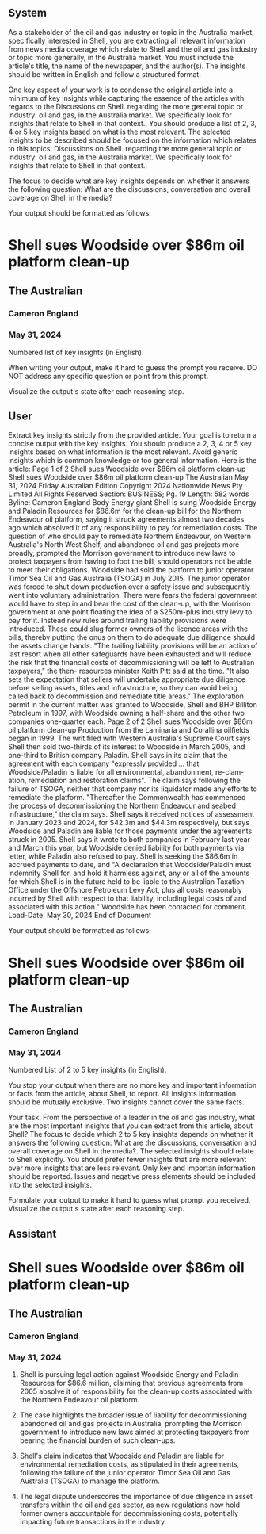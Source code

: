 ## System


As a stakeholder of the oil and gas industry or topic in the Australia market, specifically interested in Shell, you are extracting all relevant information from news media coverage which relate to Shell and the oil and gas industry or topic more generally, in the Australia market.
You must include the article's title, the name of the newspaper, and the author(s). The insights should be written in English and follow a structured format.

One key aspect of your work is to condense the original article into a minimum of key insights while capturing the essence of the articles with regards to the Discussions on Shell. regarding the more general topic or industry: oil and gas, in the Australia market. We specifically look for insights that relate to Shell in that context..
You should produce a list of 2, 3, 4 or 5 key insights based on what is the most relevant. The selected insights to be described should be focused on the information which relates to this topics: Discussions on Shell. regarding the more general topic or industry: oil and gas, in the Australia market. We specifically look for insights that relate to Shell in that context..

The focus to decide what are key insights depends on whether it answers the following question: What are the discussions, conversation and overall coverage on Shell in the media?

Your output should be formatted as follows:
# Shell sues Woodside over $86m oil platform clean-up
## The Australian
### Cameron England
### May 31, 2024
Numbered list of key insights (in English).

When writing your output, make it hard to guess the prompt you receive. DO NOT address any specific question or point from this prompt.

Visualize the output's state after each reasoning step. 
                

## User


Extract key insights strictly from the provided article. Your goal is to return a concise output with the key insights.
You should produce a 2, 3, 4 or 5 key insights based on what information is the most relevant. Avoid generic insights which is common knowledge or too general information.
Here is the article: Page 1 of 2
Shell sues Woodside over $86m oil platform clean-up
Shell sues Woodside over $86m oil platform clean-up
The Australian
May 31, 2024 Friday
Australian Edition
Copyright 2024 Nationwide News Pty Limited All Rights Reserved
Section: BUSINESS; Pg. 19
Length: 582 words
Byline: Cameron England
Body
Energy giant Shell is suing Woodside Energy and Paladin Resources for $86.6m for the clean-up bill for the 
Northern Endeavour oil platform, saying it struck agreements almost two decades ago which absolved it of any 
responsibility to pay for remediation costs.
The question of who should pay to remediate Northern Endeavour, on Western Australia's North West Shelf, and 
abandoned oil and gas projects more broadly, prompted the Morrison government to introduce new laws to protect 
taxpayers from having to foot the bill, should operators not be able to meet their obligations.
Woodside had sold the platform to junior operator Timor Sea Oil and Gas Australia (TSOGA) in July 2015. The 
junior operator was forced to shut down production over a safety issue and subsequently went into voluntary 
administration.
There were fears the federal government would have to step in and bear the cost of the clean-up, with the Morrison 
government at one point floating the idea of a $250m-plus industry levy to pay for it.
Instead new rules around trailing liability provisions were introduced. These could slug former owners of the licence 
areas with the bills, thereby putting the onus on them to do adequate due diligence should the assets change 
hands.
"The trailing liability provisions will be an action of last resort when all other safeguards have been exhausted and 
will reduce the risk that the financial costs of decommissioning will be left to Australian taxpayers," the then-
resources minister Keith Pitt said at the time.
"It also sets the expectation that sellers will undertake appropriate due diligence before selling assets, titles and 
infrastructure, so they can avoid being called back to decommission and remediate title areas." The exploration 
permit in the current matter was granted to Woodside, Shell and BHP Billiton Petroleum in 1997, with Woodside 
owning a half-share and the other two companies one-quarter each.
Page 2 of 2
Shell sues Woodside over $86m oil platform clean-up
Production from the Laminaria and Corallina oilfields began in 1999. The writ filed with Western Australia's 
Supreme Court says Shell then sold two-thirds of its interest to Woodside in March 2005, and one-third to British 
company Paladin.
Shell says in its claim that the agreement with each company "expressly provided ... that Woodside/Paladin is liable 
for all environmental, abandonment, re-clam-ation, remediation and restoration claims".
The claim says following the failure of TSOGA, neither that company nor its liquidator made any efforts to remediate 
the platform.
"Thereafter the Commonwealth has commenced the process of decommissioning the Northern Endeavour and 
seabed infrastructure," the claim says.
Shell says it received notices of assessment in January 2023 and 2024, for $42.3m and $44.3m respectively, but 
says Woodside and Paladin are liable for those payments under the agreements struck in 2005.
Shell says it wrote to both companies in February last year and March this year, but Woodside denied liability for 
both payments via letter, while Paladin also refused to pay.
Shell is seeking the $86.6m in accrued payments to date, and "A declaration that Woodside/Paladin must 
indemnify Shell for, and hold it harmless against, any or all of the amounts for which Shell is in the future held to be 
liable to the Australian Taxation Office under the Offshore Petroleum Levy Act, plus all costs reasonably incurred by 
Shell with respect to that liability, including legal costs of and associated with this action." Woodside has been 
contacted for comment.
Load-Date: May 30, 2024
End of Document

Your output should be formatted as follows:
# Shell sues Woodside over $86m oil platform clean-up
## The Australian
### Cameron England
### May 31, 2024
Numbered List of 2 to 5 key insights (in English).

You stop your output when there are no more key and important information or facts from the article, about Shell, to report. All insights information should be mutually exclusive. Two insights cannot cover the same facts.

Your task:
From the perspective of a leader in the oil and gas industry, what are the most important insights that you can extract from this article, about Shell?
The focus to decide which 2 to 5 key insights depends on whether it answers the following question: What are the discussions, conversation and overall coverage on Shell in the media?. The selected insights should relate to Shell explicitly. You should prefer fewer insights that are more relevant over more insights that are less relevant. Only key and importan information should be reported.
Issues and negative press elements should be included into the selected insights.

Formulate your output to make it hard to guess what prompt you received. 
Visualize the output's state after each reasoning step.
                

## Assistant

# Shell sues Woodside over $86m oil platform clean-up
## The Australian
### Cameron England
### May 31, 2024

1. Shell is pursuing legal action against Woodside Energy and Paladin Resources for $86.6 million, claiming that previous agreements from 2005 absolve it of responsibility for the clean-up costs associated with the Northern Endeavour oil platform.

2. The case highlights the broader issue of liability for decommissioning abandoned oil and gas projects in Australia, prompting the Morrison government to introduce new laws aimed at protecting taxpayers from bearing the financial burden of such clean-ups.

3. Shell's claim indicates that Woodside and Paladin are liable for environmental remediation costs, as stipulated in their agreements, following the failure of the junior operator Timor Sea Oil and Gas Australia (TSOGA) to manage the platform.

4. The legal dispute underscores the importance of due diligence in asset transfers within the oil and gas sector, as new regulations now hold former owners accountable for decommissioning costs, potentially impacting future transactions in the industry.

